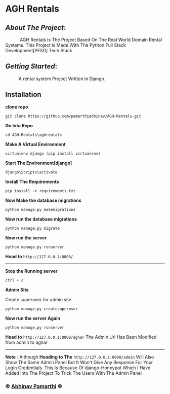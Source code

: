 # AGH Rentals

## _About The Project_:
&emsp;&emsp;&emsp; AGH Rentals Is The Project Based On The Real World Domain Rental Systems. This Project Is Made With The Python Full Stack Development[PFSD] Tech Stack

## _Getting Started_:
&emsp;&emsp;&emsp;A rental system Project Written in Django.

## **Installation**

**clone repo**

	git clone https://github.com/pamarthiabhinav/AGH-Rentals.git
	

**Go Into Repo**

	
	cd AGH-Rentals\aghrentals
	

**Make A Virtual Environment**

	
	virtualenv django (pip install virtualenv)
	

**Start The Environment[django]**
	
	django\Scripts\activate
	

**Install The Requirements**
	
	pip install -r requirements.txt
	

**Now Make the database migrations**
	
	python manage.py makemigrations
	
**Now run the database migrations**
	
	python manage.py migrate
	

**Now run the server**
	
	python manage.py runserver
	

**Head to** `http://127.0.0.1:8000/`


----------------------
**Stop the Running server**
	
	ctrl + c
	
**Admin Site**

Create superuser for admin site

	
	python manage.py createsuperuser
	
	

**Now run the server Again**
	
	python manage.py runserver


**Head to** `http://127.0.0.1:8000/aghar` The Admin Url Has Been Modified from admin to aghar

----------------------
**Note** : Although **Heading to The** `http://127.0.0.1:8000/admin` Will Also Show The Same Admin Panel But It Won't Give Any Response For Your Login Credentials. This Is Because Of django-Honeypot Which I Have Added Into The Project To Trick The Users With The Admin Panel


### &copy; [Abhinav Pamarthi](https://github.com/pamarthiabhinav) &copy;
